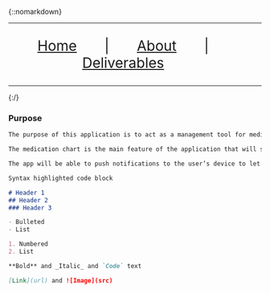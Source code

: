 
{::nomarkdown}
<hr>
<div>
  <p style='font-size:2em' align=center>
  <a href="https://rlltde08.github.io/cs495">Home</a>  &nbsp &nbsp &nbsp |  &nbsp &nbsp &nbsp
  <a href="https://rlltde08.github.io/cs495/about">About</a> &nbsp &nbsp &nbsp  | &nbsp &nbsp &nbsp
  <a href="https://rlltde08.github.io/cs495/deliverables">Deliverables</a> &nbsp &nbsp &nbsp  
  </p>
</div>
<hr>
{:/}

### Purpose

```markdown
The purpose of this application is to act as a management tool for medications, especially for those who have complicated regimens and need assistance in remembering when to take their medications. The application will allow the user to configure their medication schedule using a customizable chart, use pictures to help them identify medications, and be able to send reminders to let users know when to take medications.

The medication chart is the main feature of the application that will show all of the medications needed to be taken for the day or the week, depending on the user’s selection. Pictures will be used to supplement the medication names displayed on the chart. The chart will have a popup screen that allows the user to add new medications and modify existing ones.

The app will be able to push notifications to the user’s device to let them know when to take medications. The user will be able to acknowledge these notifications and specify the time that the medication was taken.
```


```markdown
Syntax highlighted code block

# Header 1
## Header 2
### Header 3

- Bulleted
- List

1. Numbered
2. List

**Bold** and _Italic_ and `Code` text

[Link](url) and ![Image](src)
```
